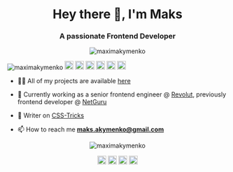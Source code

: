 
<h1 align="center">Hey there 👋, I'm Maks</h1>
<h3 align="center">A passionate Frontend Developer</h3>
  
  <p align="center"> 
  <img src="https://media.giphy.com/media/PiQejEf31116URju4V/source.gif" alt="maximakymenko" />
 </p>
<p align="left">
<img src="https://komarev.com/ghpvc/?username=maximakymenko" alt="maximakymenko" />

<img src="https://img.icons8.com/color/48/000000/javascript.png" width="20" height="20" alt='javascript'/>
<img src="https://img.icons8.com/ultraviolet/48/000000/react.png" width="20" height="20" alt='react'/>
<img src="https://img.icons8.com/color/48/000000/redux.png" width="20" height="20" alt='redux'/>
<img src="https://img.icons8.com/color/48/000000/graphql.png" width="20" height="20" alt='graphql'/>
<img src="https://img.icons8.com/fluent/48/000000/github.png" width="20" height="20" alt='github'/>
<img src="https://img.icons8.com/color/48/000000/css3.png" width="20" height="20" alt='css'/>

- 👨‍💻 All of my projects are available  [here](https://github.com/maximakymenko?tab=repositories)

- 🔧 Currently working as a senior frontend engineer @ [Revolut](https://revolut.com), previously frontend developer @ [NetGuru](https://netguru.com)

- 📝 Writer on [CSS-Tricks](https://css-tricks.com/author/maksakymenko/)

- 📫 How to reach me **maks.akymenko@gmail.com**

<p align="center"> 
  <img src="https://github-readme-stats.vercel.app/api?username=maximakymenko&show_icons=true" alt="maximakymenko" />
 </p>
 
 <p align="center">
<a href="https://www.linkedin.com/in/maksakymenko/" target="blank"><img align="center" src="https://cdn.jsdelivr.net/npm/simple-icons@3.0.1/icons/linkedin.svg" alt="https://www.linkedin.com/in/maksakymenko/" height="20" width="20" /></a>
  <a href="https://www.facebook.com/maks.akymenko" target="blank"><img align="center" src="https://cdn.jsdelivr.net/npm/simple-icons@3.0.1/icons/facebook.svg" alt="https://www.facebook.com/maks.akymenko" height="20" width="20" /></a>
  <a href="https://www.instagram.com/max_akimenko/" target="blank"><img align="center" src="https://cdn.jsdelivr.net/npm/simple-icons@3.0.1/icons/instagram.svg" alt="https://www.instagram.com/max_akimenko/" height="20" width="20" /></a>
 <a href="https://twitter.com/maks_akymenko" target="blank"><img align="center" src="https://cdn.jsdelivr.net/npm/simple-icons@3.0.1/icons/twitter.svg" alt="https://twitter.com/maks_akymenko" height="20" width="20" /></a>

</p>
